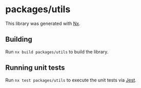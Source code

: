 # packages/utils

This library was generated with [Nx](https://nx.dev).

## Building

Run `nx build packages/utils` to build the library.

## Running unit tests

Run `nx test packages/utils` to execute the unit tests via [Jest](https://jestjs.io).
